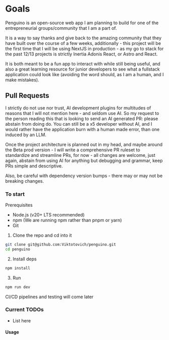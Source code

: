 # Goals
Penguino is an open-source web app I am planning to build for one of the entrepreneurial groups/community that I am a part of.

It is a way to say thanks and give back to the amazing community that they have built over the course of a few weeks, additionally - this project
will be the first time that I will be using NextJS in production - as my go to stack for the past 12/13 projects is strictly Inertia Adonis React, or Astro and React.

It is both meant to be a fun app to interact with while still being useful, and also a great learning resource for junior developers to see what a fullstack application
could look like (avoiding the word should, as I am a human, and I make mistakes).

## Pull Requests
I strictly do not use nor trust, AI development plugins for multitudes of reasons that I will not mention here - and seldom use AI. So my request to the person reading this
that is looking to send an AI generated PR: please abstain from doing do. You can still be a x5 developer without AI, and I would rather have the application
burn with a human made error, than one induced by an LLM. 

Once the project architecture is planned out in my head, and maybe around the Beta prod version - I will write a comprehensive PR ruleset to standardize and streamline PRs, for
now - all changes are welcome, just again, abstain from using AI for anything but debugging and grammar, keep PRs simple and descriptive.

Also, be careful with dependency version bumps - there may or may not be breaking changes.

### To start
Prerequisites
- Node.js (v20+ LTS recommended)
- npm (We are running npm rather than pnpm or yarn)
- Git

1. Clone the repo and cd into it
```bash
git clone git@github.com:Viktotovich/penguino.git
cd penguino
```

2. Install deps
```bash
npm install
```

3. Run
```bash
npm run dev
```

CI/CD pipelines and testing will come later

### Current TODOs

- List here


#### Usage
